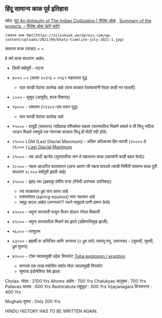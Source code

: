 ## हिंदू सामान्य काळ पूर्व इतिहास

स्रोत: [युटू An Antiquity of The Indian Civilization | नीलेश ओक](https://www.youtube.com/watch?v=9b3oiGhoPow) , [Summary of the projects ।  नीलेश ओक WP ब्लॉग](https://nileshoak.wordpress.com/2020/09/09/summary-of-the-projects-accomplished-2011-2020/)

```
[सामान्य काळ रेखा](https://nileshoak.wordpress.com/wp-content/uploads/2021/09/bhaty-timeline-july-2021-1.jpg)
```

सामान्य काळ (साका) = ०

हे सर्व काळ साधारण आहेत.

- किती वर्षांपूर्वी - घटना

- ७००० ~= (साका २०२५) + ५५६१ महाभारत युद्ध
    - यात चारही वेदांचा उल्लेख आहे (याच काळात वेदव्यासांनी वेदात काही भर घातली)
- ८००० - सुश्रुत (आयुर्वेद, शल्य विशारद)
- १४००० - रामायण (१२२०९-राम रावण युद्ध)
    - यात चारही वेदांचा उल्लेख आहे
- १५००० - शतुद्री (सतलज) नदीप्रवाह पश्चिमेला वळला (सरस्वतीला मिळणे थांबले व ती सिंधू नदीला जाऊन मिळते त्यामुळे त्या नंतरच्या काळात सिंधू ही मोठी नदी होते)
- २१०००  LGM (Last Glacial Maximum) - अंतिम अधिकतम हिम व्याप्ती (२०००० ते २६००० ) [Last Glacial Maximum](https://en.wikipedia.org/wiki/Last_Glacial_Maximum)
- २१००० - च्या आधी ऋग्वेद (सुरुवातीचा भाग ते महाभारत काळ (व्यासांनी काही बदल केले))
- २८५०० - नक्षत्र आधारित कालमापन (आज आपण जी नक्षत्र वापरतो त्याची निर्मिती सामान्य काळ पूर्वी साधारण २८५०० वर्षांपूर्वी झाली आहे)
- ३५००० - बृहद्-रथ (इक्ष्वाकु वंशीय राजा (मैत्रेयी अरण्यक उपनिषद))
    - त्या काळातला ध्रुव तारा हलत आहे
    - वसंतसंपात (spring equinox) मघा नक्षत्रात आहे
    - समुद्र आटत आहेत (अगस्त्य?? त्याने समुद्राचे पाणी प्राशन केले)
- ४२००० - यमुना सरस्वती पासून विलग होऊन गंगेला मिळाली
- ४९००० - यमुना सरस्वतीला मिळणे बंद झाले (दक्षिणाभिमुख झाली)
- ५६००० - परशुराम
- ६३००० - ब्रह्मर्षी वा अभिजित आणि अगस्त्य (२ ध्रुव तारे)
    स्वयंभू मनु, उत्तानपाद - (सुरुची, सुमती, ध्रुव मुलगा)
- ७२००० - टोबा ज्वालामुखी उद्रेक विस्फोट [Toba explosion / eruption](https://en.wikipedia.org/wiki/Youngest_Toba_eruption#Toba_catastrophe_theory)
    - मागच्या एक लाख वर्षातील सर्वात मोठा ज्वालामुखी विस्फोट
    - सुमात्रा इंडोनेशिया येथे झाला
    

Cholas. चोला             : 2100 Yrs 
Ahoms  अहोम            : 700 Yrs
Chalukyas चालुक्य      : 700 Yrs
Pallavas   पल्लव         : 600 Yrs
Rashtrakuta राष्ट्रकूट    : 500 Yrs 
Vijayanagara विजयनगर   : 400 Yrs 

Mughals  मुघल          : Only 200 Yrs

HINDU HISTORY HAS TO BE WRITTEN AGAIN.
